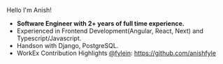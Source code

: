 Hello I'm Anish! 
- <b>Software Engineer with 2+ years of full time experience.</b>
- Experienced in Frontend Development(Angular, React, Next) and Typescript/Javascript.
- Handson with Django, PostgreSQL.
- WorkEx Contribution Highlights [@fylein](https://github.com/fylein): https://github.com/anishfyle
